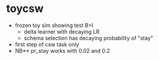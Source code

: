 # toycsw
- frozen toy sim showing test B>I
  - delta learner with decaying LR
  - schema selection has decaying probability of "stay"
- first step of csw task only
- NB** pr_stay works with 0.02 and 0.2
